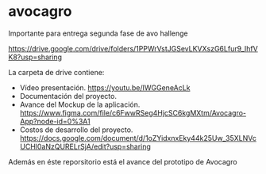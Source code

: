 # avocagro
Importante para entrega segunda fase de avo hallenge

  https://drive.google.com/drive/folders/1PPWrVstJGSevLKVXszG6Lfur9_IhfVK8?usp=sharing

La carpeta de drive contiene:
- Vídeo presentación.  https://youtu.be/IWGGeneAcLk
- Documentación del proyecto. 
- Avance del Mockup de la aplicación.  https://www.figma.com/file/c6FwwRSeg4HjcSC6kgMXtm/Avocagro-App?node-id=0%3A1
- Costos de desarrollo del proyecto. https://docs.google.com/document/d/1oZYidxnxEky44k25Uw_35XLNVcUCHl0aNzQURELrSjA/edit?usp=sharing

Además en éste reporsitorio está el avance del prototipo de Avocagro



